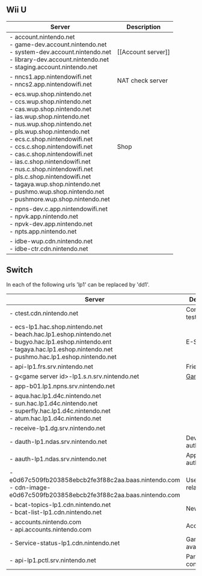 ## Wii U
| Server | Description |
| --- | --- |
| - account.nintendo.net<br>- game-dev.account.nintendo.net<br>- system-dev.account.nintendo.net<br>- library-dev.account.nintendo.net<br>- staging.account.nintendo.net | [[Account server]] |
| - nncs1.app.nintendowifi.net<br>- nncs2.app.nintendowifi.net | NAT check server |
| - ecs.wup.shop.nintendo.net<br>- ccs.wup.shop.nintendo.net<br>- cas.wup.shop.nintendo.net<br>- ias.wup.shop.nintendo.net<br>- nus.wup.shop.nintendo.net<br>- pls.wup.shop.nintendo.net<br>- ecs.c.shop.nintendowifi.net<br>- ccs.c.shop.nintendowifi.net<br>- cas.c.shop.nintendowifi.net<br>- ias.c.shop.nintendowifi.net<br>- nus.c.shop.nintendowifi.net<br>- pls.c.shop.nintendowifi.net<br>- tagaya.wup.shop.nintendo.net<br>- pushmo.wup.shop.nintendo.net<br>- pushmore.wup.shop.nintendo.net | Shop |
| - npns-dev.c.app.nintendowifi.net<br>- npvk.app.nintendo.net<br>- npvk-dev.app.nintendo.net<br>- npts.app.nintendo.net | |
| - idbe-wup.cdn.nintendo.net<br>- idbe-ctr.cdn.nintendo.net | |

## Switch
In each of the following urls 'lp1' can be replaced by 'dd1'.

| Server | Description |
| --- | --- |
| - ctest.cdn.nintendo.net | Connection test |
| - ecs-lp1.hac.shop.nintendo.net<br>- beach.hac.lp1.eshop.nintendo.net<br>- bugyo.hac.lp1.eshop.nintendo.ent<br>- tagaya.hac.lp1.eshop.nintendo.net<br>- pushmo.hac.lp1.eshop.nintendo.net | E-Shop |
| - api-lp1.frs.srv.nintendo.net | Friends |
| - g&lt;game server id&gt;-lp1.s.n.srv.nintendo.net | [Game servers](Game-Server-Overview) |
| - app-b01.lp1.npns.srv.nintendo.net | |
| - aqua.hac.lp1.d4c.nintendo.net<br>- sun.hac.lp1.d4c.nintendo.net<br>- superfly.hac.lp1.d4c.nintendo.net<br>- atum.hac.lp1.d4c.nintendo.net |
| - receive-lp1.dg.srv.nintendo.net | |
| - dauth-lp1.ndas.srv.nintendo.net | Device authentication |
| - aauth-lp1.ndas.srv.nintendo.net | Application authentication |
| - e0d67c509fb203858ebcb2fe3f88c2aa.baas.nintendo.com<br>- cdn-image-e0d67c509fb203858ebcb2fe3f88c2aa.baas.nintendo.com | User/account related |
| - bcat-topics-lp1.cdn.nintendo.net<br>- bcat-list-lp1.cdn.nintendo.net | News |
| - accounts.nintendo.com<br>- api.accounts.nintendo.com | Accounts |
| - Service-status-lp1.cdn.nintendo.net | Game server availability |
| - api-lp1.pctl.srv.nintendo.net | Parental controls |
